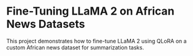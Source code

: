 # Fine-Tuning LLaMA 2 on African News Datasets
This project demonstrates how to fine-tune LLaMA 2 using QLoRA on a custom African news dataset for summarization tasks.